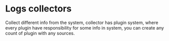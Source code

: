 # Logs collectors
Collect different info from the system, collector has plugin system, where every plugin have responsibility for some info in system, you can create any count of plugin with any sources.
